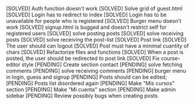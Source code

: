 [SOLVED] Auth function doesn't work
[SOLVED] Solve grid of guest.html
[SOLVED] Login has to redirect to index
[SOLVED] Login has to be unavailable for people who is registered
[SOLVED] Burger menu doesn't work
[SOLVED] signup.html is bugged and doesn't restrict self for registered users
[SOLVED] solve posting posts
[SOLVED] solve receiving posts
[SOLVED] solve receiving the post-list
[SOLVED] Post link
[SOLVED] The user should can logout
[SOLVED] Post must have a minimal cuantity of chars
[SOLVED] Refactorize files and functions
[SOLVED] When a post is posted, the user should be redirected to post link
[SOLVED] Fix course-editor style
[PENDING] Create section contact
[PENDING] solve fetching comments
[PENDING] solve receiving comments
[PENDING] burger menu in login, guess and signup
[PENDING] Posts should can be edited;
[PENDING] Posts list disordered again
[PENDING] Make "Mis cursos" section
[PENDING] Make "Mi cuenta" section
[PENDING] Make admin sidebar
[PENDING] Review possibly bugs when creating posts